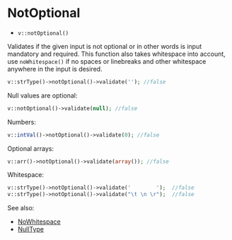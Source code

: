 # NotOptional

- `v::notOptional()`

Validates if the given input is not optional or in other words is input mandatory
and required. This function also takes whitespace into account, use `noWhitespace()`
if no spaces or linebreaks and other whitespace anywhere in the input is desired.

```php
v::strType()->notOptional()->validate(''); //false
```

Null values are optional:

```php
v::notOptional()->validate(null); //false
```

Numbers:

```php
v::intVal()->notOptional()->validate(0); //false
```

Optional arrays:

```php
v::arr()->notOptional()->validate(array()); //false
```

Whitespace:

```php
v::strType()->notOptional()->validate('        ');  //false
v::strType()->notOptional()->validate("\t \n \r");  //false
```

See also:

  * [NoWhitespace](NoWhitespace.md)
  * [NullType](NullType.md)
